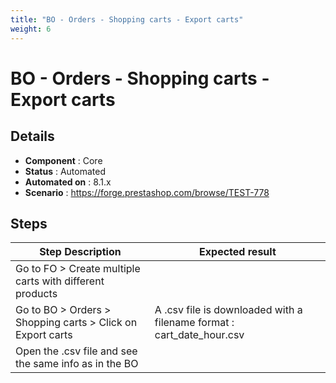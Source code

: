```yaml
---
title: "BO - Orders - Shopping carts - Export carts"
weight: 6
---
```


# BO - Orders - Shopping carts - Export carts
## Details
* **Component** : Core
* **Status** : Automated
* **Automated on** : 8.1.x
* **Scenario** : https://forge.prestashop.com/browse/TEST-778

## Steps
| Step Description | Expected result |
| ----- | ----- |
| Go to FO > Create multiple carts with different products |  |
| Go to BO > Orders > Shopping carts > Click on Export carts | A .csv file is downloaded with a filename format : cart_date_hour.csv |
| Open the .csv file and see the same info as in the BO |  |
